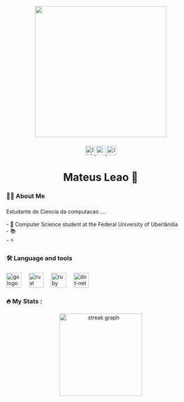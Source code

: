<div align="center">
  <img height="350" src="https://media1.giphy.com/media/OHWOZo41MJrVsbVyAD/giphy.gif?cid=6c09b95200gtv9gvays93ajjgmfquq7b3pqsar3azq2ztd22&ep=v1_videos_search&rid=giphy.gif&ct=v"  />
</div>

###

<div align="center">
  <a href="https://www.linkedin.com/in/mateus-leao-43a00b360/" target="_blank">
    <img src="https://img.shields.io/static/v1?message=LinkedIn&logo=linkedin&label=&color=0077B5&logoColor=white&labelColor=&style=for-the-badge" height="25" alt="linkedin logo" />
  </a>
  <a href="https://www.youtube.com/seu-canal" target="_blank">
    <img src="https://img.shields.io/static/v1?message=Youtube&logo=youtube&label=&color=FF0000&logoColor=white&labelColor=&style=for-the-badge" height="25" alt="youtube logo" />
  </a>
  <a href="https://www.instagram.com/mateus_leeao/" target="_blank">
    <img src="https://img.shields.io/static/v1?message=Instagram&logo=instagram&label=&color=E4405F&logoColor=white&labelColor=&style=for-the-badge" height="25" alt="instagram logo" />
  </a>
</div>

###

###

<h1 align="center">Mateus Leao 👋</h1>

###

<h3 align="left">👩‍💻  About Me</h3>

###

<p align="left">Estudante de Ciencia da computacao ....<br><br>- 🔭 Computer Science student at the Federal University of Uberlândia <br>- 📚 <br>- ⚡ </p>

###

<h3 align="left">🛠 Language and tools</h3>

###

<div align="left">
  <img src="https://upload.wikimedia.org/wikipedia/pt/thumb/3/30/Java_programming_language_logo.svg/1200px-Java_programming_language_logo.svg.png" height="40" alt="go logo"  />
  <img width="12" />
  <img src="https://w7.pngwing.com/pngs/724/306/png-transparent-c-logo-c-programming-language-icon-letter-c-blue-logo-computer-program-thumbnail.png" height="40" alt="rust logo"  />
  <img width="12" />
  <img src="https://upload.wikimedia.org/wikipedia/commons/thumb/c/c3/Python-logo-notext.svg/1869px-Python-logo-notext.svg.png" height="40" alt="ruby logo"  />
  <img width="12" />
  <img src="https://upload.wikimedia.org/wikipedia/commons/thumb/6/61/HTML5_logo_and_wordmark.svg/512px-HTML5_logo_and_wordmark.svg.png" height="40" alt="dot-net logo"  />
  <img width="12" />
</div>

###

<h3 align="left">🔥   My Stats :</h3>



###

<div align="center">
  <img src="https://streak-stats.demolab.com?user=maurodesouza&locale=en&mode=daily&theme=dark&hide_border=false&border_radius=5&order=3" height="220" alt="streak graph"  />
</div>

###
